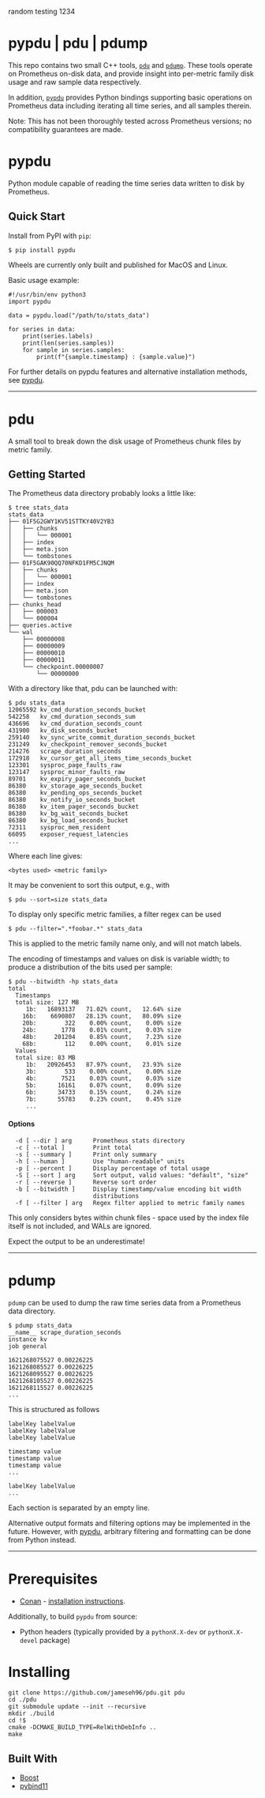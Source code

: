 random testing 1234



# pypdu | pdu | pdump

This repo contains two small C++ tools, [`pdu`](#pdu) and [`pdump`](#pdump). These tools operate on Prometheus on-disk data, and provide insight into per-metric family disk usage and raw sample data respectively.

In addition, [`pypdu`](#pypdu) provides Python bindings supporting basic operations on Prometheus data including iterating all time series, and all samples therein.


Note: This has not been thoroughly tested across Prometheus versions; no compatibility guarantees are made.

# pypdu

Python module capable of reading the time series data written to disk by Prometheus.

## Quick Start

Install from PyPI with `pip`:

```
$ pip install pypdu
```

Wheels are currently only built and published for MacOS and Linux.

Basic usage example:

```
#!/usr/bin/env python3
import pypdu

data = pypdu.load("/path/to/stats_data")

for series in data:
    print(series.labels)
    print(len(series.samples))
    for sample in series.samples:
        print(f"{sample.timestamp} : {sample.value}")
```

For further details on pypdu features and alternative installation methods, see [pypdu](./pypdu_README.md).

---


# pdu

A small tool to break down the disk usage of Prometheus chunk files by metric family.

## Getting Started


The Prometheus data directory probably looks a little like:


```
$ tree stats_data
stats_data
├── 01F5G2GWY1KV51STTKY40V2YB3
│   ├── chunks
│   │   └── 000001
│   ├── index
│   ├── meta.json
│   └── tombstones
├── 01F5GAK90QQ70NFKD1FM5CJNQM
│   ├── chunks
│   │   └── 000001
│   ├── index
│   ├── meta.json
│   └── tombstones
├── chunks_head
│   ├── 000003
│   └── 000004
├── queries.active
└── wal
    ├── 00000008
    ├── 00000009
    ├── 00000010
    ├── 00000011
    └── checkpoint.00000007
        └── 00000000
```

With a directory like that, pdu can be launched with:

```
$ pdu stats_data
12065592 kv_cmd_duration_seconds_bucket
542258   kv_cmd_duration_seconds_sum
436696   kv_cmd_duration_seconds_count
431900   kv_disk_seconds_bucket
259140   kv_sync_write_commit_duration_seconds_bucket
231249   kv_checkpoint_remover_seconds_bucket
214276   scrape_duration_seconds
172918   kv_cursor_get_all_items_time_seconds_bucket
123301   sysproc_page_faults_raw
123147   sysproc_minor_faults_raw
89701    kv_expiry_pager_seconds_bucket
86380    kv_storage_age_seconds_bucket
86380    kv_pending_ops_seconds_bucket
86380    kv_notify_io_seconds_bucket
86380    kv_item_pager_seconds_bucket
86380    kv_bg_wait_seconds_bucket
86380    kv_bg_load_seconds_bucket
72311    sysproc_mem_resident
66095    exposer_request_latencies
...
```

Where each line gives:

```
<bytes used> <metric family>
```

It may be convenient to sort this output, e.g., with

```
$ pdu --sort=size stats_data
```

To display only specific metric families, a filter regex can be used

```
$ pdu --filter=".*foobar.*" stats_data
```

This is applied to the metric family name only, and will not match labels.


The encoding of timestamps and values on disk is variable width; to produce a distribution of the bits used per sample:

```
$ pdu --bitwidth -hp stats_data
total
  Timestamps
  total size: 127 MB
     1b:   16893137   71.02% count,   12.64% size
    16b:    6690807   28.13% count,   80.09% size
    20b:        322    0.00% count,    0.00% size
    24b:       1778    0.01% count,    0.03% size
    48b:     201204    0.85% count,    7.23% size
    68b:        112    0.00% count,    0.01% size
  Values
  total size: 83 MB
     1b:   20926453   87.97% count,   23.93% size
     3b:        533    0.00% count,    0.00% size
     4b:       7521    0.03% count,    0.03% size
     5b:      16161    0.07% count,    0.09% size
     6b:      34733    0.15% count,    0.24% size
     7b:      55783    0.23% count,    0.45% size
     ...

```

#### Options

```
  -d [ --dir ] arg      Prometheus stats directory
  -c [ --total ]        Print total
  -s [ --summary ]      Print only summary
  -h [ --human ]        Use "human-readable" units
  -p [ --percent ]      Display percentage of total usage
  -S [ --sort ] arg     Sort output, valid values: "default", "size"
  -r [ --reverse ]      Reverse sort order
  -b [ --bitwidth ]     Display timestamp/value encoding bit width
                        distributions
  -f [ --filter ] arg   Regex filter applied to metric family names
```

This only considers bytes within chunk files - space used by the index file itself is not included, and WALs are ignored.

Expect the output to be an underestimate!

---

# pdump


`pdump` can be used to dump the raw time series data from a Prometheus data directory.

```
$ pdump stats_data
__name__ scrape_duration_seconds
instance kv
job general

1621268075527 0.00226225
1621268085527 0.00226225
1621268095527 0.00226225
1621268105527 0.00226225
1621268115527 0.00226225
...

```

This is structured as follows

```
labelKey labelValue
labelKey labelValue
labelKey labelValue

timestamp value
timestamp value
timestamp value
...

labelKey labelValue
...
```

Each section is separated by an empty line.

Alternative output formats and filtering options may be implemented in the future. However, with [pypdu](#pypdu), arbitrary filtering and formatting can be done from Python instead.

---


# Prerequisites

* [Conan](https://conan.io/) - [installation instructions](https://docs.conan.io/en/latest/installation.html).

Additionally, to build `pypdu` from source:

* Python headers (typically provided by a `pythonX.X-dev` or `pythonX.X-devel` package)

# Installing


```
git clone https://github.com/jameseh96/pdu.git pdu
cd ./pdu
git submodule update --init --recursive
mkdir ./build
cd !$
cmake -DCMAKE_BUILD_TYPE=RelWithDebInfo ..
make
```

## Built With

* [Boost](https://github.com/boostorg/boost)
* [pybind11](https://github.com/pybind/pybind11)
